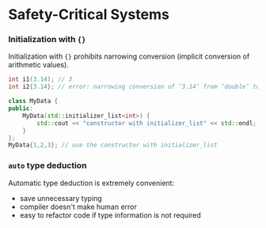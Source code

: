 # Safety-Critical Systems

### Initialization with `{}`

Initialization with `{}` prohibits narrowing conversion (implicit conversion of arithmetic values).

```c++
int i1(3.14); // 3
int i2{3.14}; // error: narrowing conversion of ‘3.14’ from ‘double’ to ‘int’

class MyData {
public:
    MyData(std::initializer_list<int>) {
        std::cout << "constructor with initializer_list" << std::endl;
    }
};
MyData{1,2,3}; // use the constructor with initializer_list
```

### `auto` type deduction

Automatic type deduction is extremely convenient:
+ save unnecessary typing
+ compiler doesn't make human error
+ easy to refactor code if type information is not required
